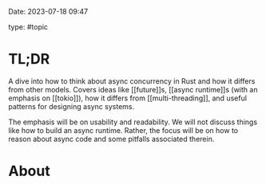 Date: 2023-07-18 09:47

type: #topic


# TL;DR
A dive into how to think about async concurrency in Rust and how it differs from other models. Covers ideas like [[future]]s, [[async runtime]]s (with an emphasis on [[tokio]]), how it differs from [[multi-threading]], and useful patterns for designing async systems.

The emphasis will be on usability and readability. We will not discuss things like how to build an async runtime. Rather, the focus will be on how to reason about async code and some pitfalls associated therein.

# About


